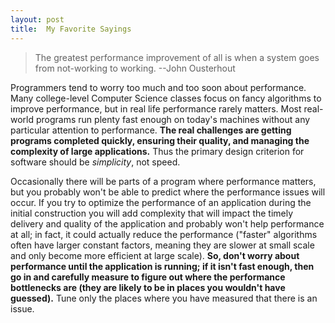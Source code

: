 ```yaml
---
layout: post
title:  My Favorite Sayings
---
```


> The greatest performance improvement of all is when a system goes from not-working to working. --John Ousterhout

 Programmers tend to worry too much and too soon about performance. Many college-level Computer Science classes focus on fancy algorithms to improve performance, but in real life performance rarely matters. Most real-world programs run plenty fast enough on today's machines without any particular attention to performance. **The real challenges are getting programs completed quickly, ensuring their quality, and managing the complexity of large applications.** Thus the primary design criterion for software should be *simplicity*, not speed.
 
 Occasionally there will be parts of a program where performance matters, but you probably won't be able to predict where the performance issues will occur. If you try to optimize the performance of an application during the initial construction you will add complexity that will impact the timely delivery and quality of the application and probably won't help performance at all; in fact, it could actually reduce the performance ("faster" algorithms often have larger constant factors, meaning they are slower at small scale and only become more efficient at large scale). **So, don't worry about performance until the application is running; if it isn't fast enough, then go in and carefully measure to figure out where the performance bottlenecks are (they are likely to be in places you wouldn't have guessed).** Tune only the places where you have measured that there is an issue. 

